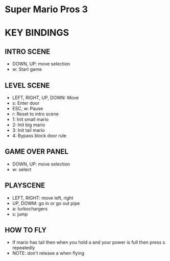 # Super Mario Pros 3

# KEY BINDINGS
## INTRO SCENE
  - DOWN, UP: move selection
  - w: Start game

## LEVEL SCENE
  - LEFT, RIGHT, UP, DOWN: Move
  - s: Enter door
  - ESC, w: Pause  - r: Reset to intro scene  - 1: Init small mario  - 2: Init big mario  - 3: Init tail mario  - 4: Bypass block door rule## GAME OVER PANEL  - DOWN, UP: move selection
  - w: select

## PLAYSCENE
  - LEFT, RIGHT: move left, right
  - UP, DOWM: go in or go out pipe
  - a: turbochargers
  - s: jump

## HOW TO FLY
  - If mario has tail then when you hold a and your power is full then press s repeatedly
  - NOTE: don't release a when flying